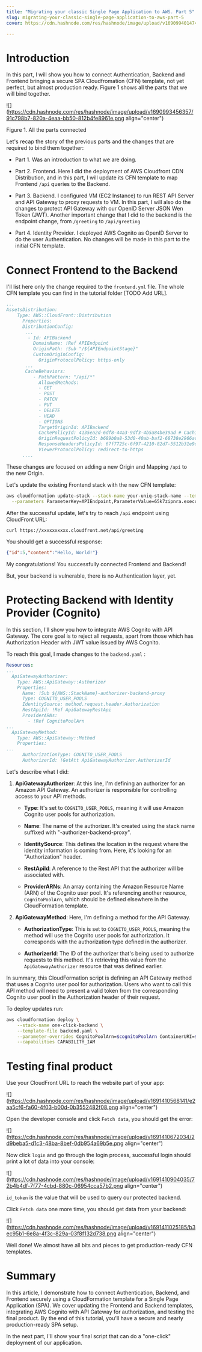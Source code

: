 ```yaml
---
title: "Migrating your classic Single Page Application to AWS. Part 5"
slug: migrating-your-classic-single-page-application-to-aws-part-5
cover: https://cdn.hashnode.com/res/hashnode/image/upload/v1690994014747/7a9ac0f3-4dcb-4a01-834b-3c31172e8a6c.png

---
```


# Introduction

In this part, I will show you how to connect Authentication, Backend and Frontend bringing a secure SPA Cloudfromation (CFN) template, not yet perfect, but almost production ready. Figure 1 shows all the parts that we will bind together.

![](https://cdn.hashnode.com/res/hashnode/image/upload/v1690993456357/91c798b7-820a-4eaa-bb50-812b4fe8961e.png align="center")

Figure 1. All the parts connected

Let's recap the story of the previous parts and the changes that are required to bind them together:

* Part 1. Was an introduction to what we are doing.
    
* Part 2. Frontend. Here I did the deployment of AWS Cloudfront CDN Distribution, and in this part, I will update its CFN template to map Frontend `/api` queries to the Backend.
    
* Part 3. Backend. I configured VM (EC2 Instance) to run REST API Server and API Gateway to proxy requests to VM. In this part, I will also do the changes to protect API Gateway with our OpenID Server JSON Wen Token (JWT). Another important change that I did to the backend is the endpoint change, from `/greeting` to `/api/greeting`
    
* Part 4. Identity Provider. I deployed AWS Cognito as OpenID Server to do the user Authentication. No changes will be made in this part to the initial CFN template.
    

# **Connect Frontend to the Backend**

I'll list here only the change required to the `frontend.yml` file. The whole CFN template you can find in the tutorial folder \[TODO Add URL\].

```yaml
...
AssetsDistribution:
    Type: AWS::CloudFront::Distribution
      Properties:
      DistributionConfig:
       ...
        - Id: APIBackend
          DomainName: !Ref APIEndpoint
          OriginPath: !Sub "/${APIEndpointStage}"
          CustomOriginConfig:
            OriginProtocolPolicy: https-only
       ...
       CacheBehaviors:
          - PathPattern: "/api/*"
            AllowedMethods:
            - GET
            - POST
            - PATCH
            - PUT
            - DELETE
            - HEAD
            - OPTIONS
            TargetOriginId: APIBackend
            CachePolicyId: 4135ea2d-6df8-44a3-9df3-4b5a84be39ad # CachingDisabled
            OriginRequestPolicyId: b689b0a8-53d0-40ab-baf2-68738e2966ac # AllViewerExceptHostHeader
            ResponseHeadersPolicyId: 67f7725c-6f97-4210-82d7-5512b31e9d03 # SecurityHeadersPolicy
            ViewerProtocolPolicy: redirect-to-https
      ....
```

These changes are focused on adding a new Origin and Mapping `/api` to the new Origin.

Let's update the existing Frontend stack with the new CFN template:

```bash
aws cloudformation update-stack --stack-name your-uniq-stack-name --template-body file://frontend.yaml \
  --parameters ParameterKey=APIEndpoint,ParameterValue=65k7zipnra.execute-api.eu-central-1.amazonaws.com
```

After the successful update, let's try to reach `/api` endpoint using CloudFront URL:

```bash
curl https://xxxxxxxxxx.cloudfront.net/api/greeting
```

You should get a successful response:

```json
{"id":5,"content":"Hello, World!"}
```

My congratulations! You successfully connected Frontend and Backend!

But, your backend is vulnerable, there is no Authentication layer, yet.

# Protecting Backend with Identity Provider (Cognito)

In this section, I'll show you how to integrate AWS Cognito with API Gateway. The core goal is to reject all requests, apart from those which has Authorization Header with JWT value issued by AWS Cognito.

To reach this goal, I made changes to the `backend.yaml` :

```yaml
Resources:
...
  ApiGatewayAuthorizer:
    Type: AWS::ApiGateway::Authorizer
    Properties:
      Name: !Sub ${AWS::StackName}-authorizer-backend-proxy
      Type: COGNITO_USER_POOLS
      IdentitySource: method.request.header.Authorization
      RestApiId: !Ref ApiGatewayRestApi
      ProviderARNs:
        - !Ref CognitoPoolArn
...
  ApiGatewayMethod:
    Type: AWS::ApiGateway::Method
    Properties:
...
      AuthorizationType: COGNITO_USER_POOLS
      AuthorizerId: !GetAtt ApiGatewayAuthorizer.AuthorizerId
```

Let's describe what I did:

1. **ApiGatewayAuthorizer**: At this line, I'm defining an authorizer for an Amazon API Gateway. An authorizer is responsible for controlling access to your API methods.
    
    * **Type**: It's set to `COGNITO_USER_POOLS`, meaning it will use Amazon Cognito user pools for authorization.
        
    * **Name**: The name of the authorizer. It's created using the stack name suffixed with "-authorizer-backend-proxy".
        
    * **IdentitySource**: This defines the location in the request where the identity information is coming from. Here, it's looking for an "Authorization" header.
        
    * **RestApiId**: A reference to the Rest API that the authorizer will be associated with.
        
    * **ProviderARNs**: An array containing the Amazon Resource Name (ARN) of the Cognito user pool. It's referencing another resource, `CognitoPoolArn`, which should be defined elsewhere in the CloudFormation template.
        
2. **ApiGatewayMethod**: Here, I'm defining a method for the API Gateway.
    
    * **AuthorizationType**: This is set to `COGNITO_USER_POOLS`, meaning the method will use the Cognito user pools for authorization. It corresponds with the authorization type defined in the authorizer.
        
    * **AuthorizerId**: The ID of the authorizer that's being used to authorize requests to this method. It's retrieving this value from the `ApiGatewayAuthorizer` resource that was defined earlier.
        

In summary, this CloudFormation script is defining an API Gateway method that uses a Cognito user pool for authorization. Users who want to call this API method will need to present a valid token from the corresponding Cognito user pool in the Authorization header of their request.

To deploy updates run:

```bash
aws cloudformation deploy \
    --stack-name one-click-backend \
    --template-file backend.yaml \
    --parameter-overrides CognitoPoolArn=$cognitoPoolArn ContainerURI=$containerUrl \
    --capabilities CAPABILITY_IAM
```

# Testing final product

Use your CloudFront URL to reach the website part of your app:

![](https://cdn.hashnode.com/res/hashnode/image/upload/v1691410568141/e2aa5cf6-fa60-4f03-b00d-0b3552482f08.png align="center")

Open the developer console and click `Fetch data`, you should get the error:

![](https://cdn.hashnode.com/res/hashnode/image/upload/v1691410672034/2d9beba5-d1c3-48ba-8bef-0db954a69b5e.png align="center")

Now click `login` and go through the login process, successful login should print a lot of data into your console:

![](https://cdn.hashnode.com/res/hashnode/image/upload/v1691410904035/72b4b4df-7f77-4cbd-880c-06954cca57b2.png align="center")

`id_token` is the value that will be used to query our protected backend.

Click `Fetch data` one more time, you should get data from your backend:

![](https://cdn.hashnode.com/res/hashnode/image/upload/v1691411025185/b3ec95b1-6e8a-4f3c-829a-03f8f132d738.png align="center")

Well done! We almost have all bits and pieces to get production-ready CFN templates.

# Summary

In this article, I demonstrate how to connect Authentication, Backend, and Frontend securely using a CloudFormation template for a Single Page Application (SPA). We cover updating the Frontend and Backend templates, integrating AWS Cognito with API Gateway for authorization, and testing the final product. By the end of this tutorial, you'll have a secure and nearly production-ready SPA setup.

In the next part, I'll show your final script that can do a "one-click" deployment of our application.